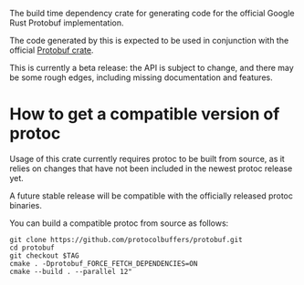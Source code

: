The build time dependency crate for generating code for the official Google Rust
Protobuf implementation.

The code generated by this is expected to be used in conjunction with the
official [Protobuf crate](http://crates.io/crates/protobuf).

This is currently a beta release: the API is subject to change,
and there may be some rough edges, including missing documentation and features.

# How to get a compatible version of protoc

Usage of this crate currently requires protoc to be built from
source, as it relies on changes that have not been included in the newest protoc
release yet.

A future stable release will be compatible with the officially released protoc
binaries.

You can build a compatible protoc from source as follows:

```
git clone https://github.com/protocolbuffers/protobuf.git
cd protobuf
git checkout $TAG
cmake . -Dprotobuf_FORCE_FETCH_DEPENDENCIES=ON
cmake --build . --parallel 12"
```
